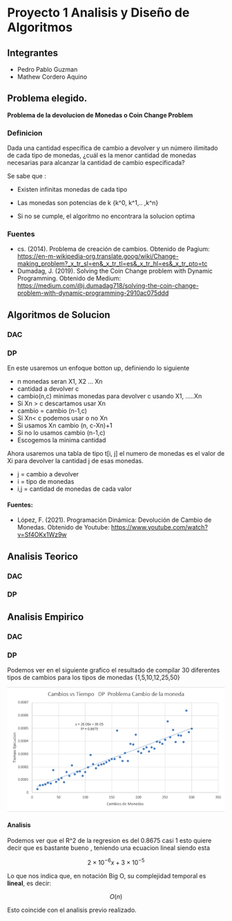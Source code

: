 # Proyecto 1 Analisis y Diseño de Algoritmos

## Integrantes

- Pedro Pablo Guzman
- Mathew Cordero Aquino

## Problema elegido.

**Problema de la devolucion de Monedas o Coin Change Problem**

### Definicion

Dada una cantidad específica de cambio a devolver y un número ilimitado de cada tipo de monedas, ¿cuál es la menor cantidad de monedas necesarias para alcanzar la cantidad de cambio especificada?


Se sabe que :

- Existen infinitas monedas de cada tipo

- Las monedas son potencias de k {k^0, k^1,.. ,k^n}
- Si no se cumple, el algoritmo no encontrara la solucion optima

### Fuentes


- cs. (2014). Problema de creación de cambios. Obtenido de Pagium: https://en-m-wikipedia-org.translate.goog/wiki/Change-making_problem?_x_tr_sl=en&_x_tr_tl=es&_x_tr_hl=es&_x_tr_pto=tc
- Dumadag, J. (2019). Solving the Coin Change problem with Dynamic Programming. Obtenido de Medium: https://medium.com/@j.dumadag718/solving-the-coin-change-problem-with-dynamic-programming-2910ac075ddd 




## Algoritmos de Solucion

### DAC



### DP


En este usaremos un enfoque botton up, definiendo lo siguiente

- n monedas seran X1, X2 ... Xn
- cantidad a devolver c
- cambio(n,c) minimas monedas para devolver c usando X1, .....Xn
- Si Xn > c descartamos usar Xn
- cambio  = cambio (n-1,c)
- Si Xn< c podemos usar o no Xn
- Si usamos Xn cambio (n, c-Xn)+1
- Si no lo usamos cambio (n-1,c)
- Escogemos la minima cantidad

Ahora usaremos una tabla de tipo t[i, j] el numero de monedas es el valor de Xi para devolver la cantidad j de esas monedas.

- j = cambio a devolver
- i = tipo de monedas
- i,j = cantidad de monedas de cada valor

#### Fuentes:

- López, F. (2021). Programación Dinámica: Devolución de Cambio de Monedas. Obtenido de Youtube: https://www.youtube.com/watch?v=Sf4OKx1Wz9w


## Analisis Teorico

### DAC

### DP


## Analisis Empirico

### DAC

### DP


Podemos ver en el siguiente grafico el resultado de compilar 30 diferentes tipos de cambios para los tipos de monedas {1,5,10,12,25,50}

![alt text](image.png)

#### Analisis

Podemos ver que el R^2 de la regresion es del 0.8675 casi 1 esto quiere decir que es bastante bueno , teniendo una ecuacion lineal siendo esta

$$
2 \times 10^{-6} x + 3 \times 10^{-5}
$$


Lo que nos indica que, en notación Big O, su complejidad temporal es **lineal**, es decir:

$$
O(n)
$$


Esto coincide con el analisis previo realizado.